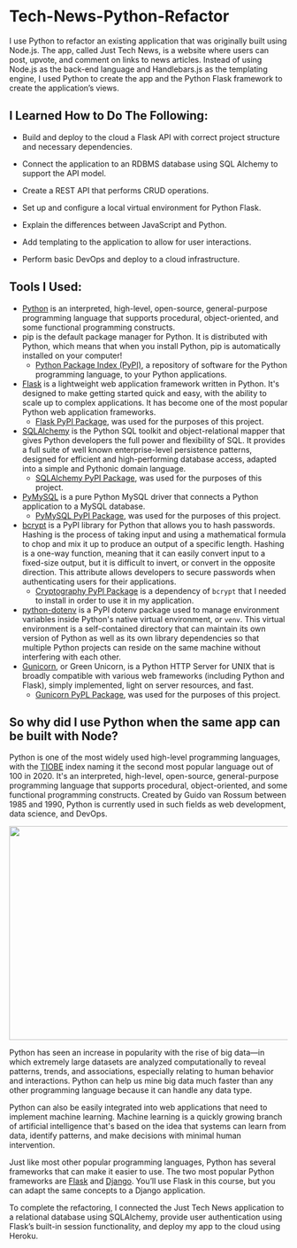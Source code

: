 # Tech-News-Python-Refactor
I use Python to refactor an existing application that was originally built using Node.js. The app, called Just Tech News, is a website where users can post, upvote, and comment on links to news articles. Instead of using Node.js as the back-end language and Handlebars.js as the templating engine, I used Python to create the app and the Python Flask framework to create the application’s views.

## I Learned How to Do The Following:

- Build and deploy to the cloud a Flask API with correct project structure and necessary dependencies.

- Connect the application to an RDBMS database using SQL Alchemy to support the API model.

- Create a REST API that performs CRUD operations.

- Set up and configure a local virtual environment for Python Flask.

- Explain the differences between JavaScript and Python.

- Add templating to the application to allow for user interactions.

- Perform basic DevOps and deploy to a cloud infrastructure.

## Tools I Used:

- [Python](https://www.python.org/) is an interpreted, high-level, open-source, general-purpose programming language that supports procedural, object-oriented, and some functional programming constructs.
- pip is the default package manager for Python. It is distributed with Python, which means that when you install Python, pip is automatically installed on your computer!
  - [Python Package Index (PyPI)](https://pypi.org/), a repository of software for the Python programming language, to your Python applications.
- [Flask](https://palletsprojects.com/p/flask/) is a lightweight web application framework written in Python. It's designed to make getting started quick and easy, with the ability to scale up to complex applications. It has become one of the most popular Python web application frameworks.
  - [Flask PyPI Package](https://pypi.org/project/Flask/), was used for the purposes of this project.
- [SQLAlchemy](https://www.sqlalchemy.org/) is the Python SQL toolkit and object-relational mapper that gives Python developers the full power and flexibility of SQL. It provides a full suite of well known enterprise-level persistence patterns, designed for efficient and high-performing database access, adapted into a simple and Pythonic domain language.
  - [SQLAlchemy PyPI Package](https://pypi.org/project/SQLAlchemy/), was used for the purposes of this project.
- [PyMySQL](https://pymysql.readthedocs.io/en/latest/) is a pure Python MySQL driver that connects a Python application to a MySQL database.
  - [PyMySQL PyPI Package](https://pypi.org/project/PyMySQL/), was used for the purposes of this project.
- [bcrypt](https://pypi.org/project/bcrypt/) is a PyPI library for Python that allows you to hash passwords. Hashing is the process of taking input and using a mathematical formula to chop and mix it up to produce an output of a specific length. Hashing is a one-way function, meaning that it can easily convert input to a fixed-size output, but it is difficult to invert, or convert in the opposite direction. This attribute allows developers to secure passwords when authenticating users for their applications.
  - [Cryptography PyPl Package](https://pypi.org/project/cryptography/) is a dependency of ``bcrypt`` that I needed to install in order to use it in my application.
- [python-dotenv](https://pypi.org/project/python-dotenv/) is a PyPI dotenv package used to manage environment variables inside Python's native virtual environment, or ``venv``. This virtual environment is a self-contained directory that can maintain its own version of Python as well as its own library dependencies so that multiple Python projects can reside on the same machine without interfering with each other.
- [Gunicorn](https://docs.gunicorn.org/en/stable/), or Green Unicorn, is a Python HTTP Server for UNIX that is broadly compatible with various web frameworks (including Python and Flask), simply implemented, light on server resources, and fast.
  - [Gunicorn PyPL Package](https://pypi.org/project/gunicorn/), was used for the purposes of this project.

## So why did I use Python when the same app can be built with Node?

Python is one of the most widely used high-level programming languages, with the [TIOBE](https://www.tiobe.com/tiobe-index/) index naming it the second most popular language out of 100 in 2020. It's an interpreted, high-level, open-source, general-purpose programming language that supports procedural, object-oriented, and some functional programming constructs. Created by Guido van Rossum between 1985 and 1990, Python is currently used in such fields as web development, data science, and DevOps.  

<p align="center">
  <img width="953" height="386" src="https://user-images.githubusercontent.com/52815609/149565520-226a9f4a-9741-496d-9861-7b7e163380f2.png">
</p>

Python has seen an increase in popularity with the rise of big data—in which extremely large datasets are analyzed computationally to reveal patterns, trends, and associations, especially relating to human behavior and interactions. Python can help us mine big data much faster than any other programming language because it can handle any data type.

Python can also be easily integrated into web applications that need to implement machine learning. Machine learning is a quickly growing branch of artificial intelligence that's based on the idea that systems can learn from data, identify patterns, and make decisions with minimal human intervention.  

Just like most other popular programming languages, Python has several frameworks that can make it easier to use. The two most popular Python frameworks are [Flask](https://flask.palletsprojects.com/en/2.0.x/) and [Django](https://www.djangoproject.com/). You’ll use Flask in this course, but you can adapt the same concepts to a Django application.

To complete the refactoring, I connected the Just Tech News application to a relational database using SQLAlchemy, provide user authentication using Flask’s built-in session functionality, and deploy my app to the cloud using Heroku.
